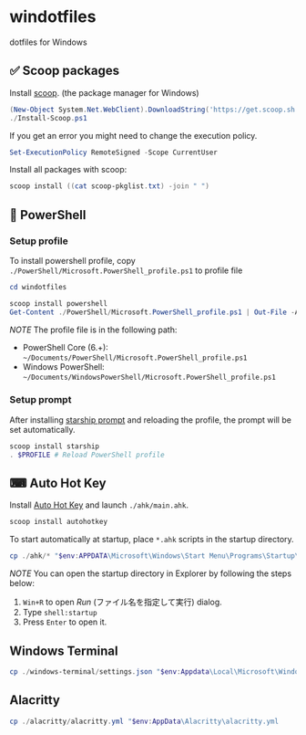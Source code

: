 # windotfiles

dotfiles for Windows

## ✅ Scoop packages

Install <a href="https://github.com/lukesampson/scoop">scoop</a>. (the package manager for Windows)

```powershell
(New-Object System.Net.WebClient).DownloadString('https://get.scoop.sh') | Out-File -Encoding Default Install-Scoop.ps1
./Install-Scoop.ps1
```

If you get an error you might need to change the execution policy.

```powershell
Set-ExecutionPolicy RemoteSigned -Scope CurrentUser
```

Install all packages with scoop:

```powershell
scoop install ((cat scoop-pkglist.txt) -join " ")
```

## 🐚 PowerShell

### Setup profile

To install powershell profile, copy `./PowerShell/Microsoft.PowerShell_profile.ps1` to profile file

```powershell
cd windotfiles

scoop install powershell
Get-Content ./PowerShell/Microsoft.PowerShell_profile.ps1 | Out-File -Append $PROFILE
```

*NOTE* The profile file is in the following path:

- PowerShell Core (6.+): `~/Documents/PowerShell/Microsoft.PowerShell_profile.ps1`
- Windows PowerShell: `~/Documents/WindowsPowerShell/Microsoft.PowerShell_profile.ps1`

### Setup prompt

After installing <a href="https://starship.rs/">starship prompt</a> and reloading the profile, the prompt will be set automatically.

```powershell
scoop install starship
. $PROFILE # Reload PowerShell profile
```

## ⌨ Auto Hot Key

Install <a href="https://www.autohotkey.com/">Auto Hot Key</a> and launch `./ahk/main.ahk`.

```powershell
scoop install autohotkey
```

To start automatically at startup, place `*.ahk` scripts in the startup directory.

```powershell
cp ./ahk/* "$env:APPDATA\Microsoft\Windows\Start Menu\Programs\Startup\"
```

*NOTE* You can open the startup directory in Explorer by following the steps below:

1. `Win+R` to open *Run* (ファイル名を指定して実行) dialog.
2. Type `shell:startup`
3. Press `Enter` to open it.

## Windows Terminal

```powershell
cp ./windows-terminal/settings.json "$env:Appdata\Local\Microsoft\Windows Terminal\"
```

## Alacritty

```powershell
cp ./alacritty/alacritty.yml "$env:AppData\Alacritty\alacritty.yml
```
